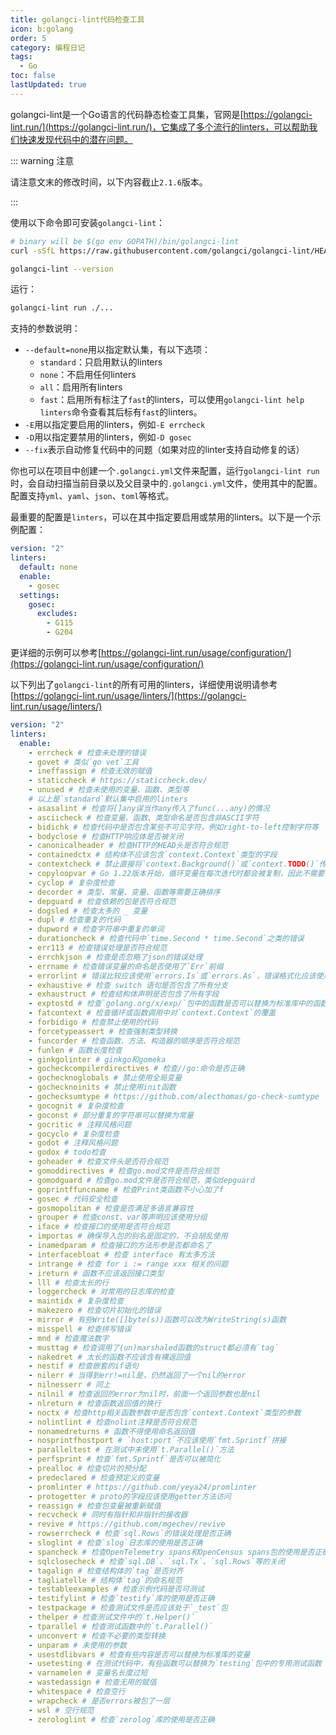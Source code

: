 ```yaml
---
title: golangci-lint代码检查工具
icon: b:golang
order: 5
category: 编程日记
tags: 
  - Go
toc: false
lastUpdated: true
---
```


golangci-lint是一个Go语言的代码静态检查工具集，官网是[https://golangci-lint.run/](https://golangci-lint.run/)，它集成了多个流行的linters，可以帮助我们快速发现代码中的潜在问题。

<!-- more -->

::: warning 注意

请注意文末的修改时间，以下内容截止`2.1.6`版本。

:::

使用以下命令即可安装`golangci-lint`：

```bash
# binary will be $(go env GOPATH)/bin/golangci-lint
curl -sSfL https://raw.githubusercontent.com/golangci/golangci-lint/HEAD/install.sh | sh -s -- -b $(go env GOPATH)/bin v2.1.6

golangci-lint --version
```

运行：

```bash
golangci-lint run ./...
```

支持的参数说明：
- `--default=none`用以指定默认集，有以下选项：
  - `standard`：只启用默认的linters
  - `none`：不启用任何linters
  - `all`：启用所有linters
  - `fast`：启用所有标注了`fast`的linters，可以使用`golangci-lint help linters`命令查看其后标有`fast`的linters。
- `-E`用以指定要启用的linters，例如`-E errcheck`
- `-D`用以指定要禁用的linters，例如`-D gosec`
- `--fix`表示自动修复代码中的问题（如果对应的linter支持自动修复的话）

你也可以在项目中创建一个`.golangci.yml`文件来配置，运行`golangci-lint run`时，会自动扫描当前目录以及父目录中的`.golangci.yml`文件，使用其中的配置。配置支持`yml`、`yaml`、`json`、`toml`等格式。

最重要的配置是`linters`，可以在其中指定要启用或禁用的linters。以下是一个示例配置：

```yml :no-line-numbers title=".golangci.yml"
version: "2"
linters:
  default: none
  enable:
    - gosec
  settings:
    gosec:
      excludes:
        - G115
        - G204
```

更详细的示例可以参考[https://golangci-lint.run/usage/configuration/](https://golangci-lint.run/usage/configuration/)

以下列出了`golangci-lint`的所有可用的linters，详细使用说明请参考[https://golangci-lint.run/usage/linters/](https://golangci-lint.run/usage/linters/)

```yml :no-line-numbers :collapsed-lines=8 title=".golangci.yml"
version: "2"
linters:
  enable:
    - errcheck # 检查未处理的错误
    - govet # 类似`go vet`工具
    - ineffassign # 检查无效的赋值
    - staticcheck # https://staticcheck.dev/
    - unused # 检查未使用的变量、函数、类型等
    # 以上是`standard`默认集中启用的linters
    - asasalint # 检查将[]any误当作any传入了func(...any)的情况
    - asciicheck # 检查变量、函数、类型命名是否包含非ASCII字符
    - bidichk # 检查代码中是否包含某些不可见字符，例如right-to-left控制字符等
    - bodyclose # 检查HTTP响应体是否被关闭
    - canonicalheader # 检查HTTP的HEAD头是否符合规范
    - containedctx # 结构体不应该包含`context.Context`类型的字段
    - contextcheck # 禁止直接将`context.Background()`或`context.TODO()`传递给函数
    - copyloopvar # Go 1.22版本开始，循环变量在每次迭代时都会被复制，因此不需要担心循环变量被修改的问题
    - cyclop # 复杂度检查
    - decorder # 类型、常量、变量、函数等需要正确排序
    - depguard # 检查依赖的包是否符合规范
    - dogsled # 检查太多的 _ 变量
    - dupl # 检查重复的代码
    - dupword # 检查字符串中重复的单词
    - durationcheck # 检查代码中`time.Second * time.Second`之类的错误
    - err113 # 检查错误处理是否符合规范
    - errchkjson # 检查是否忽略了json的错误处理
    - errname # 检查错误变量的命名是否使用了`Err`前缀
    - errorlint # 错误比较应该使用`errors.Is`或`errors.As`，错误格式化应该使用"%w"而不是"%v"
    - exhaustive # 检查 switch 语句是否包含了所有分支
    - exhaustruct # 检查结构体声明是否包含了所有字段
    - exptostd # 检查`golang.org/x/exp/`包中的函数是否可以替换为标准库中的函数
    - fatcontext # 检查循环或函数调用中对`context.Context`的覆盖
    - forbidigo # 检查禁止使用的代码
    - forcetypeassert # 检查强制类型转换
    - funcorder # 检查函数、方法、构造器的顺序是否符合规范
    - funlen # 函数长度检查
    - ginkgolinter # ginkgo和gomeka
    - gocheckcompilerdirectives # 检查//go:命令是否正确
    - gochecknoglobals # 禁止使用全局变量
    - gochecknoinits # 禁止使用init函数
    - gochecksumtype # https://github.com/alecthomas/go-check-sumtype
    - gocognit # 复杂度检查
    - goconst # 部分重复的字符串可以替换为常量
    - gocritic # 注释风格问题
    - gocyclo # 复杂度检查
    - godot # 注释风格问题
    - godox # todo检查
    - goheader # 检查文件头是否符合规范
    - gomoddirectives # 检查go.mod文件是否符合规范
    - gomodguard # 检查go.mod文件是否符合规范，类似depguard
    - goprintffuncname # 检查Print类函数不小心加了f
    - gosec # 代码安全检查
    - gosmopolitan # 检查是否满足多语言兼容性
    - grouper # 检查const、var等声明应该使用分组
    - iface # 检查接口的使用是否符合规范
    - importas # 确保导入包的别名是固定的，不会胡乱使用
    - inamedparam # 检查接口的方法形参是否都命名了
    - interfacebloat # 检查 interface 有太多方法
    - intrange # 检查 for i := range xxx 相关的问题
    - ireturn # 函数不应该返回接口类型
    - lll # 检查太长的行
    - loggercheck # 对常用的日志库的检查
    - maintidx # 复杂度检查
    - makezero # 检查切片初始化的错误
    - mirror # 有些Write([]byte(s))函数可以改为WriteString(s)函数
    - misspell # 检查拼写错误
    - mnd # 检查魔法数字
    - musttag # 检查调用了(un)marshaled函数的struct都必须有`tag`
    - nakedret # 太长的函数不应该含有裸返回值
    - nestif # 检查嵌套的if语句
    - nilerr # 当得到err!=nil是，仍然返回了一个nil的error
    - nilnesserr # 同上
    - nilnil # 检查返回的error为nil时，前面一个返回参数也是nil
    - nlreturn # 检查函数返回值的换行
    - noctx # 检查http相关函数参数中是否包含`context.Context`类型的参数
    - nolintlint # 检查nolint注释是否符合规范
    - nonamedreturns # 函数不得使用命名返回值
    - nosprintfhostport # `host:port`不应该使用`fmt.Sprintf`拼接
    - paralleltest # 在测试中未使用`t.Parallel()`方法
    - perfsprint # 检查`fmt.Sprintf`是否可以被简化
    - prealloc # 检查切片的预分配
    - predeclared # 检查预定义的变量
    - promlinter # https://github.com/yeya24/promlinter
    - protogetter # proto的字段应该使用getter方法访问
    - reassign # 检查包变量被重新赋值
    - recvcheck # 同时有指针和非指针的接收器
    - revive # https://github.com/mgechev/revive
    - rowserrcheck # 检查`sql.Rows`的错误处理是否正确
    - sloglint # 检查`slog`日志库的使用是否正确
    - spancheck # 检查OpenTelemetry spans和OpenCensus spans包的使用是否正确
    - sqlclosecheck # 检查`sql.DB`、`sql.Tx`、`sql.Rows`等的关闭
    - tagalign # 检查结构体的`tag`是否对齐
    - tagliatelle # 结构体`tag`的命名规范
    - testableexamples # 检查示例代码是否可测试
    - testifylint # 检查`testify`库的使用是否正确
    - testpackage # 检查测试文件是否应该处于`_test`包
    - thelper # 检查测试文件中的`t.Helper()`
    - tparallel # 检查测试函数中的`t.Parallel()`
    - unconvert # 检查不必要的类型转换
    - unparam # 未使用的参数
    - usestdlibvars # 检查有些内容是否可以替换为标准库的变量
    - usetesting # 在测试代码中，有些函数可以替换为`testing`包中的专用测试函数
    - varnamelen # 变量名长度过短
    - wastedassign # 检查无用的赋值
    - whitespace # 检查空行
    - wrapcheck # 是否errors被包了一层
    - wsl # 空行规范
    - zerologlint # 检查`zerolog`库的使用是否正确
```